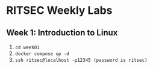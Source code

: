 # RITSEC Weekly Labs

## Week 1: Introduction to Linux
1. `cd week01`
2. `docker compose up -d`
3. `ssh ritsec@localhost -p12345 (password is ritsec)`
